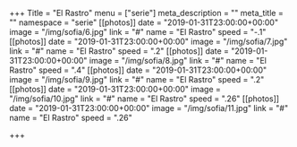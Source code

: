 +++
Title = "El Rastro"
menu = ["serie"]
meta_description = ""
meta_title = ""
namespace = "serie"
[[photos]]
date = "2019-01-31T23:00:00+00:00"
image = "/img/sofia/6.jpg"
link = "#"
name = "El Rastro"
speed = "-.1"
[[photos]]
date = "2019-01-31T23:00:00+00:00"
image = "/img/sofia/7.jpg"
link = "#"
name = "El Rastro"
speed = ".2"
[[photos]]
date = "2019-01-31T23:00:00+00:00"
image = "/img/sofia/8.jpg"
link = "#"
name = "El Rastro"
speed = ".4"
[[photos]]
date = "2019-01-31T23:00:00+00:00"
image = "/img/sofia/9.jpg"
link = "#"
name = "El Rastro"
speed = ".2"
[[photos]]
date = "2019-01-31T23:00:00+00:00"
image = "/img/sofia/10.jpg"
link = "#"
name = "El Rastro"
speed = ".26"
[[photos]]
date = "2019-01-31T23:00:00+00:00"
image = "/img/sofia/11.jpg"
link = "#"
name = "El Rastro"
speed = ".26"

+++
